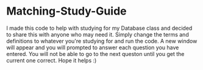 # Matching-Study-Guide

I made this code to help with studying for my Database class and decided to share this with anyone who may need it. Simply change the terms and definitions to whatever you're studying for and run the code. A new window will appear and you will prompted to answer each question you have entered. You will not be able to go to the next queston until you get the current one correct. Hope it helps :)
